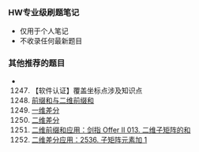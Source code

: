 ### HW专业级刷题笔记
- 仅用于个人笔记
- 不收录任何最新题目
  
### 其他推荐的题目
- 1247. 【软件认证】覆盖坐标点涉及知识点
  1. [前缀和与二维前缀和](https://zhuanlan.zhihu.com/p/436526162)
  2. [一维差分](https://zhuanlan.zhihu.com/p/438781582)
  3. [二维差分](https://zhuanlan.zhihu.com/p/439268614)
  4. [二维前缀和应用：剑指 Offer II 013. 二维子矩阵的和](https://leetcode.cn/problems/O4NDxx/)
  5. [二维差分应用：2536. 子矩阵元素加 1](https://leetcode.cn/problems/increment-submatrices-by-one/)
